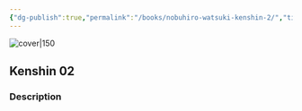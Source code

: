 ```yaml
---
{"dg-publish":true,"permalink":"/books/nobuhiro-watsuki-kenshin-2/","title":"\"Kenshin 02\"","tags":["manga","Fantasy"]}
---
```




![cover|150](http://books.google.com/books/content?id=NnzZQgAACAAJ&printsec=frontcover&img=1&zoom=1&source=gbs_api)

## Kenshin 02

### Description


```